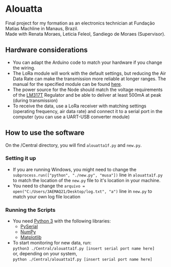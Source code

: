 # Alouatta
Final project for my formation as an electronics technician at Fundação Matias Machline in Manaus, Brazil.  
Made with Renata Moraes, Leticia Feleol, Sandiego de Moraes (Supervisor).

## Hardware considerations
- You can adapt the Arduino code to match your hardware if you change the wiring.
- The LoRa module will work with the default settings, but reducing the Air Data Rate can make the transmission more reliable at longer ranges. The manual for the specified module can be found [here](http://www.ebyte.com/en/product-view-news.aspx?id=130). 
- The power source for the Node should match the voltage requirements of the [LM317T](https://www.st.com/resource/en/datasheet/lm217.pdf "Datasheet") Regulator and be able to deliver at least 500mA at peak (during transmission)
- To receive the data, use a LoRa receiver with matching settings (operating frequency, air data rate) and connect it to a serial port in the computer (you can use a UART-USB converter module)

## How to use the software
On the /Central directory, you will find `alouatta1f.py` and `new.py`. 
### Setting it up
- If you are running Windows, you might need to change the `subprocess.run(["python", "./new.py", "musa"])` line in `alouatta1f.py` to match the location of the `new.py` file to it's location in your machine.
- You need to change the `arquivo = open("C:/Users/3AEMAQ21/Desktop/log.txt", "a")` line in `new.py` to match your own log file location
### Running the Scripts
- You need [Python 3](https://www.python.org/downloads/ "Python Download page") with the following libraries:
  - [PySerial](https://pypi.org/project/pyserial/)  
  - [NumPy](https://pypi.org/project/numpy/)  
  - [Matplotlib](https://pypi.org/project/matplotlib/)  
- To start monitoring for new data, run:  
  `python3 ./Central/alouatta1f.py [insert serial port name here]`  
  or, depending on your system,  
  `python ./Central/alouatta1f.py [insert serial port name here]`  
